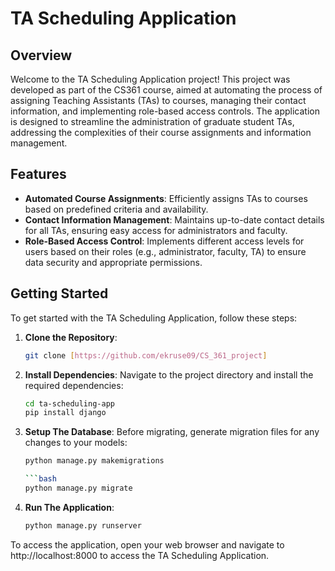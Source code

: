 # TA Scheduling Application

## Overview

Welcome to the TA Scheduling Application project! This project was developed as part of the CS361 course, aimed at automating the process of assigning Teaching Assistants (TAs) to courses, managing their contact information, and implementing role-based access controls. The application is designed to streamline the administration of graduate student TAs, addressing the complexities of their course assignments and information management.

## Features

- **Automated Course Assignments**: Efficiently assigns TAs to courses based on predefined criteria and availability.
- **Contact Information Management**: Maintains up-to-date contact details for all TAs, ensuring easy access for administrators and faculty.
- **Role-Based Access Control**: Implements different access levels for users based on their roles (e.g., administrator, faculty, TA) to ensure data security and appropriate permissions.

## Getting Started

To get started with the TA Scheduling Application, follow these steps:

1. **Clone the Repository**:
   ```bash
   git clone [https://github.com/ekruse09/CS_361_project]

2. **Install Dependencies**:
Navigate to the project directory and install the required dependencies:

   ```bash
   cd ta-scheduling-app
   pip install django

3. **Setup The Database**:
Before migrating, generate migration files for any changes to your models:

   ```bash
   python manage.py makemigrations

   ```bash
   python manage.py migrate

4. **Run The Application**:
   ```bash
   python manage.py runserver

To access the application, open your web browser and navigate to http://localhost:8000 to access the TA Scheduling Application.






